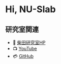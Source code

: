 # Hi, NU-Slab

## 研究室関連

+ 🧬 [柴田研究室HP](http://slab.cis.nagasaki-u.ac.jp/)
+ 📺 [YouTube](https://www.youtube.com/channel/UCpryYG30B-3W4KIk7xDqjNg/)
+ 💳 [GitHub](https://github.com/nu-slab/)




